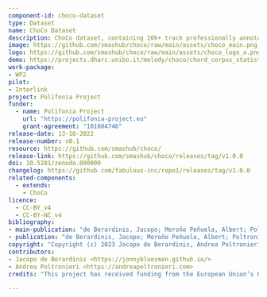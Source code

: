 ```yaml
---
component-id: choco-dataset
type: Dataset
name: ChoCo Dataset
description: ChoCo dataset, containing 20k+ track professionally annotated with chord annotations.
image: https://github.com/smashub/choco/raw/main/assets/choco_main.png
logo: https://github.com/smashub/choco/raw/main/assets/choco_logo_a.png
demo: https://projects.dharc.unibo.it/melody/choco/chord_corpus_statistics
work-package: 
- WP2
pilot:
- Interlink
project: Polifonia Project
funder:
  - name: Polifonia Project
    url: "https://polifonia-project.eu"
    grant-agreement: "101004746"
release-date: 13-10-2022
release-number: v0.1
resource: https://github.com/smashub/choco/
release-link: https://github.com/smashub/choco/releases/tag/v1.0.0
doi: 10.5281/zenodo.000000
changelog: https://github.com/fabulous-inc/repo1/releases/tag/v1.0.0
related-components:
  - extends:
    - ChoCo
licence:
  - CC-BY_v4
  - CC-BY-NC_v4
bibliography:
- main-publication: "de Berardinis, Jacopo; Meroño Peñuela, Albert; Poltronieri, Andrea; Presutti, Valentina. ChoCo: a Chord Corpus and a Data Transformation Workflow for Musical Harmony Knowledge Graphs (manuscript in progress)."
- publication: "de Berardinis, Jacopo; Meroño Peñuela, Albert; Poltronieri, Andrea; Presutti, Valentina. The Music Annotation Pattern. In The 13th Workshop on Ontology Design and Patterns (WOP2022) in conjunction with the International Semantic Web Conference (ISWC)."
copyright: "Copyright (c) 2023 Jacopo de Berardinis, Andrea Poltronieri"
contributors:
- Jacopo de Berardinis <https://jonnybluesman.github.io/>
- Andrea Poltronieri <https://andreapoltronieri.com>
credits: "This project has received funding from the European Union’s Horizon 2020 research and innovation programme under grant agreement N. 101004746"

---
```

